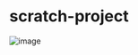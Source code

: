# scratch-project
![image](https://user-images.githubusercontent.com/23015394/89068374-f1129900-d325-11ea-9427-f9ec70e25888.png)
